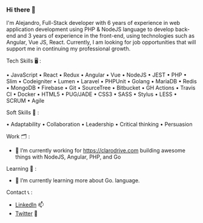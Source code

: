### Hi there 👋

I'm Alejandro, Full-Stack developer with 6 years of experience in web application development using PHP & NodeJS language to develop back-end and 3 years of experience in the front-end, using technologies such as Angular, Vue JS, React. Currently, I am looking for job opportunities that will support me in continuing my professional growth.

Tech Skills 🖥 :

• JavaScript • React • Redux • Angular • Vue • NodeJS • JEST • PHP • Slim • Codeigniter • Lumen • Laravel • PHPUnit • Golang • MariaDB • Redis • MongoDB • Firebase • Git • SourceTree • Bitbucket • GH Actions • Travis CI • Docker • HTML5 • PUG/JADE • CSS3 • SASS • Stylus • LESS • SCRUM • Agile

Soft Skills 👤 :

• Adaptability • Collaboration • Leadership • Critical thinking • Persuasion

Work 🗂 :

  - 🔭 I’m currently working for https://clarodrive.com building awesome things with NodeJS, Angular, PHP, and Go

Learning 📓 :
  - 🌱 I’m currently learning more about Go. language.

Contact 📞 :

- [LinkedIn](https://www.linkedin.com/in/alejandro-cortez/) 📫 
- [Twitter](https://twitter.com/ziker_on) 🐤
